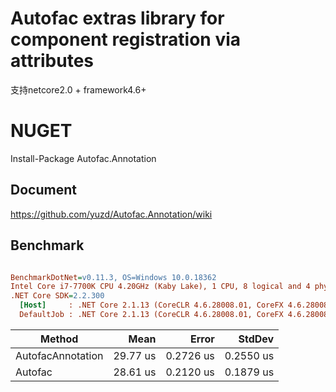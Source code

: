 # Autofac extras library for component registration via attributes

支持netcore2.0 + framework4.6+

# NUGET

Install-Package Autofac.Annotation

## Document
https://github.com/yuzd/Autofac.Annotation/wiki


## Benchmark


``` ini

BenchmarkDotNet=v0.11.3, OS=Windows 10.0.18362
Intel Core i7-7700K CPU 4.20GHz (Kaby Lake), 1 CPU, 8 logical and 4 physical cores
.NET Core SDK=2.2.300
  [Host]     : .NET Core 2.1.13 (CoreCLR 4.6.28008.01, CoreFX 4.6.28008.01), 64bit RyuJIT  [AttachedDebugger]
  DefaultJob : .NET Core 2.1.13 (CoreCLR 4.6.28008.01, CoreFX 4.6.28008.01), 64bit RyuJIT


```

|            Method |     Mean |     Error |    StdDev |
|------------------ |---------:|----------:|----------:|
| AutofacAnnotation | 29.77 us | 0.2726 us | 0.2550 us |
| Autofac | 28.61 us | 0.2120 us | 0.1879 us |
